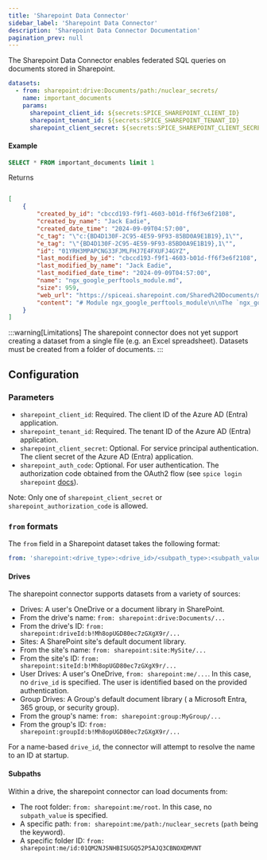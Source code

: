 ```yaml
---
title: 'Sharepoint Data Connector'
sidebar_label: 'Sharepoint Data Connector'
description: 'Sharepoint Data Connector Documentation'
pagination_prev: null
---
```


The Sharepoint Data Connector enables federated SQL queries on documents stored in Sharepoint.

```yaml
datasets:
  - from: sharepoint:drive:Documents/path:/nuclear_secrets/
    name: important_documents
    params:
      sharepoint_client_id: ${secrets:SPICE_SHAREPOINT_CLIENT_ID}
      sharepoint_tenant_id: ${secrets:SPICE_SHAREPOINT_TENANT_ID}
      sharepoint_client_secret: ${secrets:SPICE_SHAREPOINT_CLIENT_SECRET}
```
#### Example
```sql
SELECT * FROM important_documents limit 1
```
Returns
```json

[
    {
        "created_by_id": "cbccd193-f9f1-4603-b01d-ff6f3e6f2108",
        "created_by_name": "Jack Eadie",
        "created_date_time": "2024-09-09T04:57:00",
        "c_tag": "\"c:{BD4D130F-2C95-4E59-9F93-85BD0A9E1B19},1\"",
        "e_tag": "\"{BD4D130F-2C95-4E59-9F93-85BD0A9E1B19},1\"",
        "id": "01YRH3MPAPCNG33FJMLFHJ7E4FXUFJ4GYZ",
        "last_modified_by_id": "cbccd193-f9f1-4603-b01d-ff6f3e6f2108",
        "last_modified_by_name": "Jack Eadie",
        "last_modified_date_time": "2024-09-09T04:57:00",
        "name": "ngx_google_perftools_module.md",
        "size": 959,
        "web_url": "https://spiceai.sharepoint.com/Shared%20Documents/md/ngx_google_perftools_module.md",
        "content": "# Module ngx_google_perftools_module\n\nThe `ngx_google_perftools_module` module (0.6.29) enables profiling of nginx worker processes using [Google Performance Tools](https://github.com/gperftools/gperftools). The module is intended for nginx developers.\n\nThis module is not built by default, it should be enabled with the `--with-google_perftools_module` configuration parameter.\n\n> **Note:** This module requires the [gperftools](https://github.com/gperftools/gperftools) library.\n\n## Example Configuration\n\n```nginx\ngoogle_perftools_profiles /path/to/profile;\n```\n\nProfiles will be stored as `/path/to/profile.<worker_pid>`.\n\n## Directives\n\n### google_perftools_profiles\n\n- **Syntax:** `google_perftools_profiles file;`\n- **Default:** —\n- **Context:** `main`\n\nSets a file name that keeps profiling information of nginx worker process. The ID of the worker process is always a part of the file name and is appended to the end of the file name, after a dot.\n"
    }
]
```


:::warning[Limitations]
The sharepoint connector does not yet support creating a dataset from a single file (e.g. an Excel spreadsheet). Datasets must be created from a folder of documents.
:::



## Configuration
### Parameters

- `sharepoint_client_id`: Required. The client ID of the Azure AD (Entra) application.
- `sharepoint_tenant_id`: Required. The tenant ID of the Azure AD (Entra) application.
- `sharepoint_client_secret`: Optional. For service principal authentication. The client secret of the Azure AD (Entra) application.
- `sharepoint_auth_code`: Optional. For user authentication. The authorization code obtained from the OAuth2 flow (see `spice login sharepoint` [docs](cli/reference/login)).

Note: Only one of `sharepoint_client_secret` or `sharepoint_authorization_code` is allowed.

### `from` formats

The `from` field in a Sharepoint dataset takes the following format:
```yaml
from: 'sharepoint:<drive_type>:<drive_id>/<subpath_type>:<subpath_value>'
```

#### Drives

The sharepoint connector supports datasets from a variety of sources:
 - Drives: A user's OneDrive or a document library in SharePoint.
  - From the drive's name: `from: sharepoint:drive:Documents/...`
  - From the drive's ID: `from: sharepoint:driveId:b!Mh8opUGD80ec7zGXgX9r/...`
 - Sites: A SharePoint site's default document library.
  - From the site's name: `from: sharepoint:site:MySite/...`
  - From the site's ID: `from: sharepoint:siteId:b!Mh8opUGD80ec7zGXgX9r/...`
 - User Drives: A user's OneDrive, `from: sharepoint:me/...`. In this case, no `drive_id` is specified. The user is identified based on the provided authentication.
 - Group Drives: A Group's default document library ( a Microsoft Entra, 365 group, or security group).
  - From the group's name: `from: sharepoint:group:MyGroup/...`
  - From the group's ID: `from: sharepoint:groupId:b!Mh8opUGD80ec7zGXgX9r/...`

For a name-based `drive_id`, the connector will attempt to resolve the name to an ID at startup.

#### Subpaths

Within a drive, the sharepoint connector can load documents from:
 - The root folder: `from: sharepoint:me/root`. In this case, no `subpath_value` is specified.
 - A specific path: `from: sharepoint:me/path:/nuclear_secrets` (`path` being the keyword).
 - A specific folder ID: `from: sharepoint:me/id:01QM2NJSNHBISUGQ52P5AJQ3CBNOXDMVNT`
